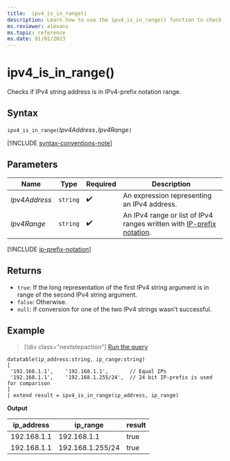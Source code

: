 ```yaml
---
title:  ipv4_is_in_range()
description: Learn how to use the ipv4_is_in_range() function to check if the IPv4 string address is in the IPv4-prefix notation range.
ms.reviewer: alexans
ms.topic: reference
ms.date: 01/01/2023
---
```

# ipv4_is_in_range()

Checks if IPv4 string address is in IPv4-prefix notation range.

## Syntax

`ipv4_is_in_range(`*Ipv4Address*`,`*Ipv4Range*`)`

[!INCLUDE [syntax-conventions-note](../../includes/syntax-conventions-note.md)]

## Parameters

| Name | Type | Required | Description |
|--|--|--|--|
| *Ipv4Address*| `string` |  :heavy_check_mark: | An expression representing an IPv4 address.|
| *Ipv4Range*| `string` |  :heavy_check_mark: | An IPv4 range or list of IPv4 ranges written with [IP-prefix notation](#ip-prefix-notation).|

[!INCLUDE [ip-prefix-notation](../../includes/ip-prefix-notation.md)]

## Returns

* `true`: If the long representation of the first IPv4 string argument is in range of the second IPv4 string argument.
* `false`: Otherwise.
* `null`: If conversion for one of the two IPv4 strings wasn't successful.

## Example

> [!div class="nextstepaction"]
> <a href="https://dataexplorer.azure.com/clusters/help/databases/Samples?query=H4sIAAAAAAAAA4WPsQrCQBBE+/uK7WIgJtwRRQVLCzt7kXDxNmEhXuLtRVL48a4oKFg40z14MONslNYdzmiorHMBmTccA/k2A0HB+hbfIFVHBYlem1wvV7nOdZKB5JdIigJ219F2sD/wH8ksFoUpn1gkU0JNUaz5ELChCYhhZHTQ9AHO/WWwgbj36qTugFNE70Amj12Ercy9lRVxRf41++vS50v6AE4amhHyAAAA" target="_blank">Run the query</a>

```kusto
datatable(ip_address:string, ip_range:string)
[
 '192.168.1.1',    '192.168.1.1',       // Equal IPs
 '192.168.1.1',    '192.168.1.255/24',  // 24 bit IP-prefix is used for comparison
]
| extend result = ipv4_is_in_range(ip_address, ip_range)
```

**Output**

|ip_address|ip_range|result|
|---|---|---|
|192.168.1.1|192.168.1.1|true|
|192.168.1.1|192.168.1.255/24|true|
